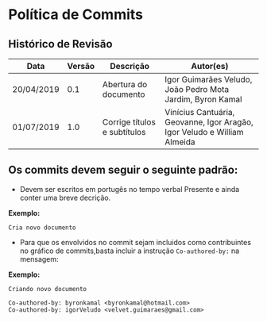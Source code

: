 # Política de Commits

## Histórico de Revisão
Data|Versão|Descrição|Autor(es)
---- |----------------------- |--------------------|-----------
20/04/2019|0.1|Abertura do documento| Igor Guimarães Veludo, João Pedro Mota Jardim, Byron Kamal
01/07/2019|1.0| Corrige títulos e subtítulos | Vinícius Cantuária, Geovanne, Igor Aragão, Igor Veludo e William Almeida

## Os commits devem seguir o seguinte padrão:

* Devem ser escritos em portugês no tempo verbal Presente e ainda conter uma breve decrição.

**Exemplo:**

```
Cria novo documento
```

* Para que os envolvidos no commit sejam incluidos como contribuintes no gráfico de commits,basta incluir a instrução `Co-authored-by:` na mensagem:

**Exemplo:**

```
Criando novo documento

Co-authored-by: byronkamal <byronkamal@hotmail.com>
Co-authored-by: igorVeludo <velvet.guimaraes@gmail.com>
```
